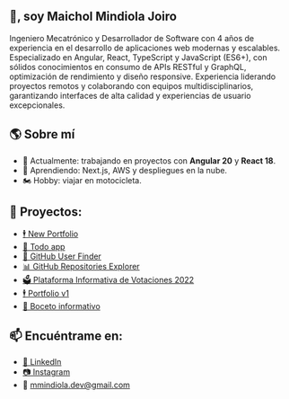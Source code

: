 ## 👋, soy Maichol Mindiola Joiro
Ingeniero Mecatrónico y Desarrollador de Software con 4 años de experiencia en el desarrollo de aplicaciones web modernas y
escalables. Especializado en Angular, React, TypeScript y JavaScript (ES6+), con sólidos conocimientos en consumo de APIs
RESTful y GraphQL, optimización de rendimiento y diseño responsive. Experiencia liderando proyectos remotos y colaborando
con equipos multidisciplinarios, garantizando interfaces de alta calidad y experiencias de usuario excepcionales.

## 🌎 Sobre mí
- 🔭 Actualmente: trabajando en proyectos con **Angular 20** y **React 18**.
- 🌱 Aprendiendo: Next.js, AWS y despliegues en la nube.  
- 🏍️ Hobby: viajar en motocicleta. 

## 🚀 Proyectos:
- [🕴 New Portfolio](https://portfolio-mind.netlify.app/)
- [📄 Todo app](https://m-zen-tasks.netlify.app/)
- [👤 GitHub User Finder](https://github-u-finder.netlify.app/)
- [📊 GitHub Repositories Explorer](https://frontend-api-github-mind.netlify.app/)
- [🗳️ Plataforma Informativa de Votaciones 2022](https://app-votaciones-2022.netlify.app/)
- [🕴 Portfolio v1](https://portfolio-mind-developer.netlify.app/)
- [🚗 Boceto informativo](https://prueba-jsnativo-jquery.netlify.app/)

## 📫 Encuéntrame en:
- [💼 LinkedIn](https://linkedin.com/in/mmindiola/)
- [📷 Instagram](https://www.instagram.com/mindiola._)
- 📧 mmindiola.dev@gmail.com
